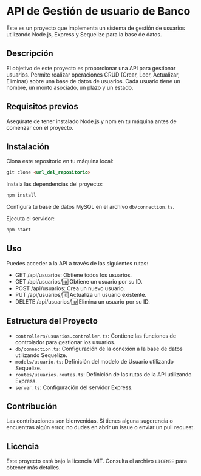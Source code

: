 # API de Gestión de usuario de Banco

Este es un proyecto que implementa un sistema de gestión de usuarios utilizando Node.js, Express y Sequelize para la base de datos.

## Descripción
El objetivo de este proyecto es proporcionar una API para gestionar usuarios. Permite realizar operaciones CRUD (Crear, Leer, Actualizar, Eliminar) sobre una base de datos de usuarios. Cada usuario tiene un nombre, un monto asociado, un plazo y un estado.

## Requisitos previos
Asegúrate de tener instalado Node.js y npm en tu máquina antes de comenzar con el proyecto.

## Instalación
Clona este repositorio en tu máquina local:

```markdown
git clone <url_del_repositorio>
```

Instala las dependencias del proyecto:

```markdown
npm install
```

Configura tu base de datos MySQL en el archivo `db/connection.ts`.

Ejecuta el servidor:

```markdown
npm start
```

## Uso
Puedes acceder a la API a través de las siguientes rutas:

- GET /api/usuarios: Obtiene todos los usuarios.
- GET /api/usuarios/:id: Obtiene un usuario por su ID.
- POST /api/usuarios: Crea un nuevo usuario.
- PUT /api/usuarios/:id: Actualiza un usuario existente.
- DELETE /api/usuarios/:id: Elimina un usuario por su ID.

## Estructura del Proyecto
- `controllers/usuarios.controller.ts`: Contiene las funciones de controlador para gestionar los usuarios.
- `db/connection.ts`: Configuración de la conexión a la base de datos utilizando Sequelize.
- `models/usuario.ts`: Definición del modelo de Usuario utilizando Sequelize.
- `routes/usuarios.routes.ts`: Definición de las rutas de la API utilizando Express.
- `server.ts`: Configuración del servidor Express.

## Contribución
Las contribuciones son bienvenidas. Si tienes alguna sugerencia o encuentras algún error, no dudes en abrir un issue o enviar un pull request.

## Licencia
Este proyecto está bajo la licencia MIT. Consulta el archivo `LICENSE` para obtener más detalles.
